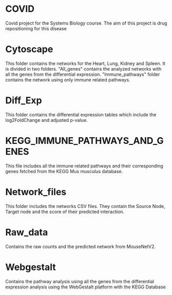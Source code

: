 # COVID
Covid project for the Systems Biology course.
The aim of this project is drug repositioning for this disease
# Cytoscape
This folder contains the networks for the Heart, Lung, Kidney and Spleen.
It is divided in two folders. "All_genes" contains the analyzed networks with
all the genes from the differential expression.
"Immune_pathways" folder contains the network using only immune related pathways.

# Diff_Exp
This folder contains the differential expression tables which include
the log2FoldChange and adjusted p-value.

# KEGG_IMMUNE_PATHWAYS_AND_GENES
This file includes all the immune related pathways and their corresponding genes fetched
from the KEGG Mus musculus database.

# Network_files
This folder includes the networks CSV files. They contain the Source Node, Target node
and the score of their predicted interaction.

# Raw_data
Contains the raw counts and the predicted network from MouseNetV2.

# Webgestalt
Contains the pathway analysis using all the genes from the differential expression
analysis using the WebGestalt platform with the KEGG Database
